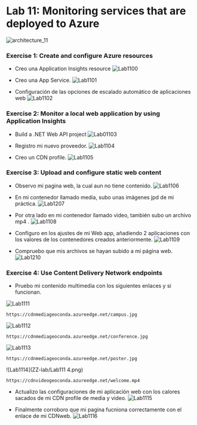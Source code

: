 # Lab 11: Monitoring services that are deployed to Azure
![architecture_11](ZZ-lab/architecture_11.png)

### Exercise 1: Create and configure Azure resources

* Creo una Application Insights resource
![Lab1100](ZZ-lab/Lab1100.png)

* Creo una App Service.
![Lab1101](ZZ-lab/Lab1101.png)

* Configuración de las opciones de escalado automático de aplicaciones web
![Lab1102](ZZ-lab/Lab1102.png)

### Exercise 2: Monitor a local web application by using Application Insights
* Build a .NET Web API project
![Lab01103](ZZ-lab/Lab1203.png)

* Registro mi nuevo proveedor.
![Lab1104](ZZ-lab/Lab1204.png)

* Creo un CDN profile.
![Lab1105](ZZ-lab/Lab1205.png)

### Exercise 3: Upload and configure static web content

* Observo mi pagina web, la cual aun no tiene contenido. 
![Lab1106](ZZ-lab/Lab1106.png)

* En mi contenedor llamado media, subo unas imágenes jpd de mi práctica.
![Lab1207](ZZ-lab/Lab1207.png)

* Por otra lado en mi contenedor llamado video, también subo un archivo mp4 .
![Lab1108](ZZ-lab/Lab1108.png)

* Configuro en los ajustes de mi Web app, añadiendo 2 aplicaciones con los valores de los contenedores creados anteriormente.
![Lab1109](ZZ-lab/Lab1109.png)

* Compruebo que mis archivos se hayan subido a mi página web.
![Lab1210](ZZ-lab/Lab1110.png)

### Exercise 4: Use Content Delivery Network endpoints

* Pruebo mi contenido multimedia con los siguientes enlaces y si funcionan.

![Lab1111](ZZ-lab/Lab1111.png)
```
https://cdnmediageoconda.azureedge.net/campus.jpg
```
![Lab1112](ZZ-lab/Lab1112.png)
```
https://cdnmediageoconda.azureedge.net/conference.jpg
```
![Lab1113](ZZ-lab/Lab1113.png)
```
https://cdnmediageoconda.azureedge.net/poster.jpg
```
![Lab1114](ZZ-lab/Lab111  4.png)
```
https://cdnvideogeoconda.azureedge.net/welcome.mp4
```
* Actualizo las configuraciones de mi aplicación web con los calores sacados de mi CDN profile de media y video.
![Lab1115](ZZ-lab/Lab1115.png)

* Finalmente corroboro que mi pagina fucniona correctamente con el enlace de mi CDNweb.
![Lab1116](ZZ-lab/Lab1116.png)
